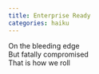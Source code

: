 ```yaml
---
title: Enterprise Ready
categories: haiku
---
```

On the bleeding edge  
But fatally compromised  
That is how we roll